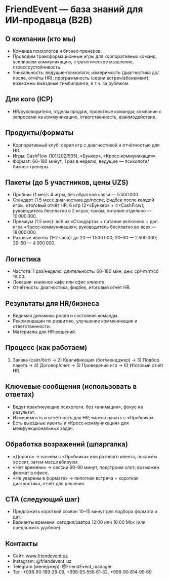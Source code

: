 # FriendEvent — база знаний для ИИ‑продавца (B2B)

## О компании (кто мы)
- Команда психологов и бизнес‑тренеров.
- Проводим трансформационные игры для корпоративных команд, усиливаем коммуникацию, стратегическое мышление, стрессоустойчивость.
- Уникальность: ведущие‑психологи; измеримость (диагностика до/после, отчёты HR); программность (серии встреч/абонемент); возможны выездные тимбилдинги, в т.ч. за рубежом.

## Для кого (ICP)
- HR/руководители, отделы продаж, проектные команды; компании с запросами на коммуникацию, ответственность, взаимодействие.

## Продукты/форматы
- Корпоративный клуб: серия игр с диагностикой и отчётностью для HR.
- Игры: CashFlow (101/202/505), «Бункер», «Кросс‑коммуникация».
- Формат: 60–180 минут, 1 раз в неделю, ведущие — психологи/бизнес‑тренеры.

## Пакеты (до 5 участников, цены UZS)
- Пробник (1 мес): 4 игры, без обратной связи — 5 500 000.
- Стандарт (1.5 мес): диагностика до/после, фидбек после каждой игры, итоговый отчёт HR; 6 игр (2×«Бункер» + 4×CashFlow); руководитель бесплатно в 2 играх; призы; питание отдельно — 10 000 000.
- Премиум (1.5 мес): всё из «Стандарта» + питание включено + доп. игра «Кросс‑коммуникация»; руководитель бесплатно во всех — 18 000 000.
- Разовые ивенты (1–2 часа): до 20 — 1 500 000; 20–30 — 2 500 000; 30–50 — 4 000 000.

## Логистика
- Частота: 1 раз/неделю; длительность: 60–180 мин; дни: ср/чт/пт/сб 19:00.
- Локация: книжное кафе или офис клиента.
- Отчётность: диагностика, фидбек, итоговый отчёт HR.

## Результаты для HR/бизнеса
- Видимая динамика ролей и состояния команды.
- Рекомендации по развитию, улучшение коммуникации и ответственности.
- Материалы для HR‑решений.

## Процесс (как работаем)
1) Заявка (сайт/бот) → 2) Квалификация (бот/менеджер) → 3) Подбор пакета → 4) Договор/счёт → 5) Проведение игр → 6) Итоговый отчёт HR.

## Ключевые сообщения (использовать в ответах)
- Ведут практикующие психологи; без «анимации», фокус на результат.
- Измеримость и отчётность для HR; можно начать с «Пробника».
- Есть выездные ивенты и «Кросс‑коммуникация» для межфункциональных задач.

## Обработка возражений (шпаргалка)
- «Дорого» → начнём с «Пробника» или разового ивента, покажем эффект, затем масштабируем.
- «Нет времени» → сессии 60–90 минут, подстроим слот; возможен формат в офисе.
- «Не уверены в формате» → пилотная встреча + короткая диагностика, отчёт для решения.

## CTA (следующий шаг)
- Предложить короткий созвон 10–15 минут для подбора формата и дат.
- Варианты времени: сегодня/завтра 12:00 или 16:00 Мск (или предложить удобное).

## Контакты
- Сайт: www.friendevent.uz
- Instagram: @friendevent_uz
- Telegram (менеджер): @FriendEvent_manager
- Тел: +998‑90‑189‑28‑09, +998‑93‑556‑61‑32, +998‑90‑814‑99‑69
